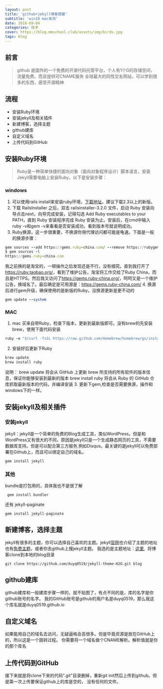 ```yaml
---
layout: post
title: 'github+jekyll博客搭建'
subtitle: 'win10 mac亲测'
date: 2018-09-04
categories: 技术
cover: https://blog.mmschool.club/assets/img/birds.jpg
tags: blog
---
```


## 前言
> github 是国外的一个免费的开源代码托管平台，个人有1个G的存储空间，流量免费。而且提供可CNAME服务
> 全球最大的同性交友网站，可以学到很多的东西，感受开源精神


## 流程
* 安装Ruby环境
* 安装jekyll及相关插件
* 新建博客，选择主题
* github建库
* 自定义域名
* 上传代码到GitHub

## 安装Ruby环境
> Ruby是一种简单快捷的面向对象（面向对象程序设计）脚本语言，安装Jekyll需要电脑上安装Ruby，以下是安装步骤：

### windows
1. 可以使用rails install来安装ruby环境，[下载地址](http://rubyinstaller.org/downloads/)，建议下载2.3以上的新版。
2. 下载 RailsInstaller 之后，双击 railsinstaller-3.2.0 文件，启动 Ruby 安装向导点击next，向导完成安装，记得勾选 Add Ruby executables to your PATH，直到 Ruby 安装程序完成 Ruby 安装为止。安装后，在cmd中输入ruby -v和gem -v来看看是否安装成功，看到版本号就说明成功。
3. Ruby换源，这一步很重要，不换源你用代理访问都可能是龟速。下面是一般的换源步骤：
```Ruby
gem sources --add https://gems.ruby-china.com/ --remove https://rubygems.org/
$ gem sources -l                          
https://gems.ruby-china.com
```
我之前换的是淘宝的，一顿操作之后发现还是不行，没有细究。直到我打开了<a href="https://ruby.taobao.org/" target="_blank">https://ruby.taobao.org/</a>，看到了维护公告，淘宝将工作交给了Ruby China，而且是HTTPS。然后我又访问了<a href="https://gems.ruby-china.org/" target="_blank">https://gems.ruby-china.org/</a>，呵呵又是一个维护公告，换域名了。最后确定是可用源是：<a href="https://gems.ruby-china.com/" target="_blank">https://gems.ruby-china.com/</a>
4. 换源后进行gem升级，确保使用的是新版的Ruby。没换源更新是更不动的
```Ruby
gem update --system
```
### MAC
1. mac 买来自带Ruby，检查下版本，更新到最新版即可。没有brew的先安装brew，使用下面代码安装
```Ruby
ruby -e "$(curl -fsSL https://raw.github.com/Homebrew/homebrew/go/install)"
```
2. 安装好后更新下Ruby
```Ruby
brew update                              
brew install ruby                      
```
说明：
brew update 将会从 GitHub 上更新 brew 所支持的所有软件的版本信息，保证你能够安装到最新的版本
brew install ruby 将会从 Ruby 的 GitHub 仓库抓取最新版本的代码，并编译安装
3. 更新下gem,检查是否需要换源，操作和windows下的一样。

## 安装jekyll及相关插件
### 安装jekyll 
jekyll：jekyll是一个简单的免费的Blog生成工具，类似WordPress。但是和WordPress又有很大的不同，原因是jekyll只是一个生成静态网页的工具，不需要数据库支持。但是可以配合第三方服务,例如Disqus。最关键的是jekyll可以免费部署在Github上，而且可以绑定自己的域名。
```
gem install jekyll
```

### 其他
bundle是打包用的，具体我也不是很了解
```
 gem install bundler
```
还有 jekyll-paginate
```
gem install jekyll-paginate
```

## 新建博客，选择主题
jekyll有很多的主题，你可以选择自己喜欢的主题。jekyll[官网](https://jekyllrb.com/resources/)也介绍了主题的地址
也有[免费主题](http://jekyllthemes.org/)，或者你去github上搜jekyll主题。
我选的是主题地址：[这里](https://github.com/duyq0519/jekyll-theme-H2O), 
将博客clone到本地的blog目录
```
git clone https://github.com/duyq0519/jekyll-theme-H2O.git blog
```
## github建库
github建库和一般建库步骤一样的，就不贴图了，有点不同的是，库的名字是你github账号的名字。
我的GitHub账号是github的用户名是duyq0519，那么我这个库名就是duyq0519.github.io

## 自定义域名
如果能用自己的域名去访问，无疑逼格会高很多。但是毕竟资源是放在GitHub上的，所以这是一个跳转过程。
你需要将一个域名做个CNAME解析。解析值就是你的那个库名

## 上传代码到GitHub
接下来就是将clone下来的代码".git"目录删掉，重新git init然后上传到github。但是第一次上传要保证github上的库是空的，
没有任何的文件。


